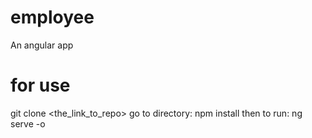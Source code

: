 # employee
An angular app

# for use
git clone <the_link_to_repo>
go to directory:
npm install
then to run:
ng serve -o
